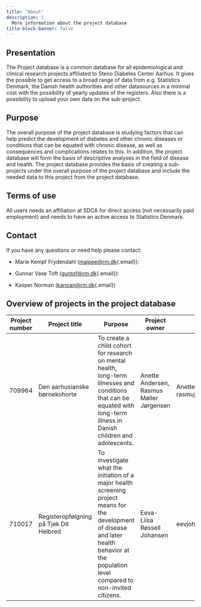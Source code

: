 ```yaml
---
title: "About"
description: |
  More information about the project database
title-block-banner: false
---
```


## Presentation

The Project database is a common database for all epidemiological and
clinical research projects affiliated to Steno Diabetes Center Aarhus.
It gives the possible to get access to a broad range of data from e.g.
Statistics Denmark, the Danish health authorities and other datasources
in a minimal cost with the possibility of yearly updates of the
registers. Also there is a possibility to upload your own data on the
sub-project.

## Purpose

The overall purpose of the project database is studying factors that can
help predict the development of diabetes and other chronic diseases or
conditions that can be equated with chronic disease, as well as
consequences and complications relates to this. In addition, the project
database will form the basis of descriptive analyses in the field of
disease and health. The project database provides the basis of creating
a sub-projects under the overall purpose of the project database and
include the needed data to this project from the project database.

## Terms of use

All users needs an affiliation at SDCA for direct access (not
necessarily paid employment) and needs to have an active access to
Statistics Denmark.

## Contact

If you have any questions or need help please contact:

-   Marie Kempf Frydendahl
    ([maipee\@rm.dk](mailto:maipee@rm.dk){.email}):

-   Gunnar Vase Toft ([guntof\@rm.dk](mailto:guntof@rm.dk){.email}):

-   Kasper Norman ([kanoan\@rm.dk](mailto:kanoan@rm.dk){.email})

## Overview of projects in the project database

| Project number | Project title | Purpose | Project owner | Contact |
|------------|------------|------------------------|------------|------------|
| 709964 | Den aarhusianske børnekohorte | To create a child cohort for research on mental health, long-term illnesses and conditions that can be equated with long-term illness in Danish children and adolescents. | Anette Andersen, Rasmus Møller Jørgensen | Anette.Andersen\@rm.dk, rasmujer\@rm.dk |
| 710017 | Registeropfølgning på Tjek Dit Helbred | To investigate what the initiation of a major health screening project means for the development of disease and later health behavior at the population level compared to non-invited citizens. | Eeva-Liisa Røssell Johansen | eevjoh\@rm.dk |